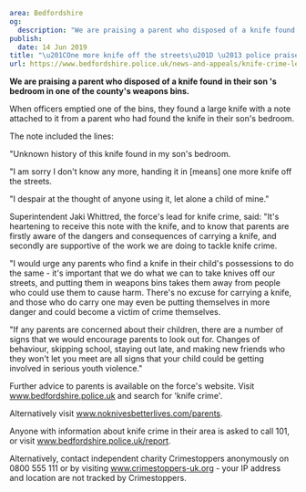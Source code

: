 ```yaml
area: Bedfordshire
og:
  description: "We are praising a parent who disposed of a knife found in their son\u2019s bedroom in one of the county\u2019s weapons bins."
publish:
  date: 14 Jun 2019
title: "\u201COne more knife off the streets\u201D \u2013 police praise parent's letter"
url: https://www.bedfordshire.police.uk/news-and-appeals/knife-crime-letter-june2019
```

**We are praising a parent who disposed of a knife found in their son 's bedroom in one of the county's weapons bins.**

When officers emptied one of the bins, they found a large knife with a note attached to it from a parent who had found the knife in their son's bedroom.

The note included the lines:

"Unknown history of this knife found in my son's bedroom.

"I am sorry I don't know any more, handing it in [means] one more knife off the streets.

"I despair at the thought of anyone using it, let alone a child of mine."

Superintendent Jaki Whittred, the force's lead for knife crime, said: "It's heartening to receive this note with the knife, and to know that parents are firstly aware of the dangers and consequences of carrying a knife, and secondly are supportive of the work we are doing to tackle knife crime.

"I would urge any parents who find a knife in their child's possessions to do the same - it's important that we do what we can to take knives off our streets, and putting them in weapons bins takes them away from people who could use them to cause harm. There's no excuse for carrying a knife, and those who do carry one may even be putting themselves in more danger and could become a victim of crime themselves.

"If any parents are concerned about their children, there are a number of signs that we would encourage parents to look out for. Changes of behaviour, skipping school, staying out late, and making new friends who they won't let you meet are all signs that your child could be getting involved in serious youth violence."

Further advice to parents is available on the force's website. Visit www.bedfordshire.police.uk and search for 'knife crime'.

Alternatively visit www.noknivesbetterlives.com/parents.

Anyone with information about knife crime in their area is asked to call 101, or visit www.bedfordshire.police.uk/report.

Alternatively, contact independent charity Crimestoppers anonymously on 0800 555 111 or by visiting www.crimestoppers-uk.org \- your IP address and location are not tracked by Crimestoppers.
